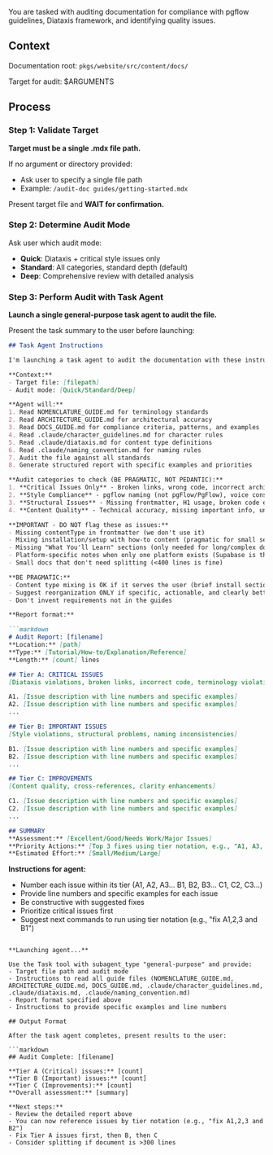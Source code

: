 You are tasked with auditing documentation for compliance with pgflow guidelines, Diataxis framework, and identifying quality issues.

## Context

Documentation root: `pkgs/website/src/content/docs/`

Target for audit:
<target>
$ARGUMENTS
</target>

## Process

### Step 1: Validate Target

**Target must be a single .mdx file path.**

If no argument or directory provided:
- Ask user to specify a single file path
- Example: `/audit-doc guides/getting-started.mdx`

Present target file and **WAIT for confirmation.**

### Step 2: Determine Audit Mode

Ask user which audit mode:
- **Quick**: Diataxis + critical style issues only
- **Standard**: All categories, standard depth (default)
- **Deep**: Comprehensive review with detailed analysis

### Step 3: Perform Audit with Task Agent

**Launch a single general-purpose task agent to audit the file.**

Present the task summary to the user before launching:

```markdown
## Task Agent Instructions

I'm launching a task agent to audit the documentation with these instructions:

**Context:**
- Target file: [filepath]
- Audit mode: [Quick/Standard/Deep]

**Agent will:**
1. Read NOMENCLATURE_GUIDE.md for terminology standards
2. Read ARCHITECTURE_GUIDE.md for architectural accuracy
3. Read DOCS_GUIDE.md for compliance criteria, patterns, and examples
4. Read .claude/character_guidelines.md for character rules
5. Read .claude/diataxis.md for content type definitions
6. Read .claude/naming_convention.md for naming rules
7. Audit the file against all standards
8. Generate structured report with specific examples and priorities

**Audit categories to check (BE PRAGMATIC, NOT PEDANTIC):**
1. **Critical Issues Only** - Broken links, wrong code, incorrect architecture/terminology, character violations
2. **Style Compliance** - pgflow naming (not pgFlow/PgFlow), voice consistency, trailing slashes
3. **Structural Issues** - Missing frontmatter, H1 usage, broken code examples
4. **Content Quality** - Technical accuracy, missing important info, unclear explanations

**IMPORTANT - DO NOT flag these as issues:**
- Missing contentType in frontmatter (we don't use it)
- Mixing installation/setup with how-to content (pragmatic for small sections)
- Missing "What You'll Learn" sections (only needed for long/complex docs)
- Platform-specific notes when only one platform exists (Supabase is the only platform currently)
- Small docs that don't need splitting (<400 lines is fine)

**BE PRAGMATIC:**
- Content type mixing is OK if it serves the user (brief install section in how-to is fine)
- Suggest reorganization ONLY if specific, actionable, and clearly better
- Don't invent requirements not in the guides

**Report format:**

```markdown
# Audit Report: [filename]
**Location:** [path]
**Type:** [Tutorial/How-to/Explanation/Reference]
**Length:** [count] lines

## Tier A: CRITICAL ISSUES
[Diataxis violations, broken links, incorrect code, terminology violations, architectural inaccuracies]

A1. [Issue description with line numbers and specific examples]
A2. [Issue description with line numbers and specific examples]
...

## Tier B: IMPORTANT ISSUES
[Style violations, structural problems, naming inconsistencies]

B1. [Issue description with line numbers and specific examples]
B2. [Issue description with line numbers and specific examples]
...

## Tier C: IMPROVEMENTS
[Content quality, cross-references, clarity enhancements]

C1. [Issue description with line numbers and specific examples]
C2. [Issue description with line numbers and specific examples]
...

## SUMMARY
**Assessment:** [Excellent/Good/Needs Work/Major Issues]
**Priority Actions:** [Top 3 fixes using tier notation, e.g., "A1, A3, B2"]
**Estimated Effort:** [Small/Medium/Large]
```

**Instructions for agent:**
- Number each issue within its tier (A1, A2, A3... B1, B2, B3... C1, C2, C3...)
- Provide line numbers and specific examples for each issue
- Be constructive with suggested fixes
- Prioritize critical issues first
- Suggest next commands to run using tier notation (e.g., "fix A1,2,3 and B1")
```

**Launching agent...**

Use the Task tool with subagent_type "general-purpose" and provide:
- Target file path and audit mode
- Instructions to read all guide files (NOMENCLATURE_GUIDE.md, ARCHITECTURE_GUIDE.md, DOCS_GUIDE.md, .claude/character_guidelines.md, .claude/diataxis.md, .claude/naming_convention.md)
- Report format specified above
- Instructions to provide specific examples and line numbers

## Output Format

After the task agent completes, present results to the user:

```markdown
## Audit Complete: [filename]

**Tier A (Critical) issues:** [count]
**Tier B (Important) issues:** [count]
**Tier C (Improvements):** [count]
**Overall assessment:** [summary]

**Next steps:**
- Review the detailed report above
- You can now reference issues by tier notation (e.g., "fix A1,2,3 and B2")
- Fix Tier A issues first, then B, then C
- Consider splitting if document is >300 lines
```
